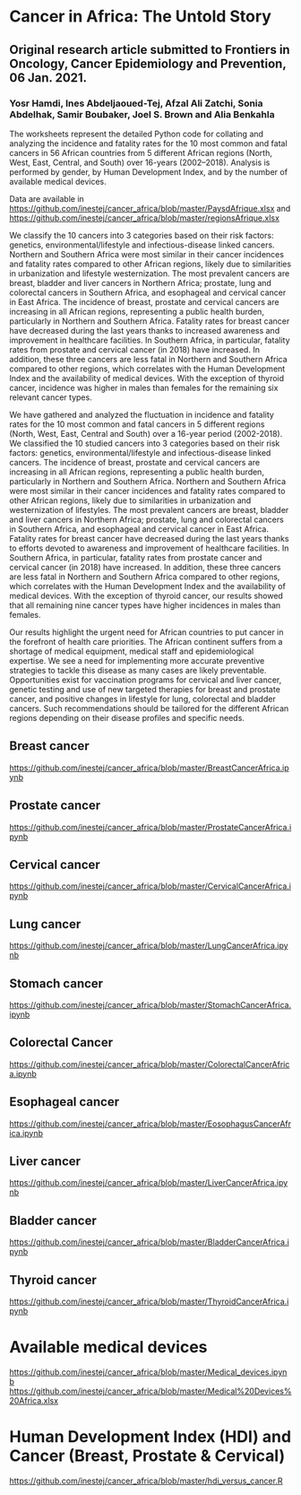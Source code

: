 # Cancer in Africa: The Untold Story
## Original research article submitted to Frontiers in Oncology, Cancer Epidemiology and Prevention, 06 Jan. 2021. 
### Yosr Hamdi, Ines Abdeljaoued-Tej, Afzal Ali Zatchi, Sonia Abdelhak, Samir Boubaker, Joel S. Brown and Alia Benkahla

The worksheets represent the detailed Python code for collating and analyzing the incidence and fatality rates for the 10 most common and fatal cancers in 56 African countries from 5 different African regions (North, West, East, Central, and South) over 16-years (2002–2018). Analysis is performed by gender, by Human Development Index, and by the number of available medical devices. 

Data are available in https://github.com/inestej/cancer_africa/blob/master/PaysdAfrique.xlsx and https://github.com/inestej/cancer_africa/blob/master/regionsAfrique.xlsx

We classify the 10 cancers into 3 categories based on their risk factors: genetics, environmental/lifestyle and infectious-disease linked cancers. Northern and Southern Africa were most similar in their cancer incidences and fatality rates compared to other African regions, likely due to similarities in urbanization and lifestyle westernization. The most prevalent cancers are breast, bladder and liver cancers in Northern Africa; prostate, lung and colorectal cancers in Southern Africa, and esophageal and cervical cancer in East Africa. The incidence of breast, prostate and cervical cancers are increasing in all African regions, representing a public health burden, particularly in Northern and Southern Africa. Fatality rates for breast cancer have decreased during the last years thanks to increased awareness and improvement in healthcare facilities. In Southern Africa, in particular, fatality rates from prostate and cervical cancer (in 2018) have increased.  In addition, these three cancers are less fatal in Northern and Southern Africa compared to other regions, which correlates with the Human Development Index and the availability of medical devices. With the exception of thyroid cancer, incidence was higher in males than females for the remaining six relevant cancer types. 

We have gathered and analyzed the fluctuation in incidence and fatality rates for the 10 most common and fatal cancers in 5 different regions (North, West, East, Central and South) over a 16-year period (2002-2018). We classified the 10 studied cancers into 3 categories based on their risk factors: genetics, environmental/lifestyle and infectious-disease linked cancers. The incidence of breast, prostate and cervical cancers are increasing in all African regions, representing a public health burden, particularly in Northern and Southern Africa. Northern and Southern Africa were most similar in their cancer incidences and fatality rates compared to other African regions, likely due to similarities in urbanization and westernization of lifestyles. The most prevalent cancers are breast, bladder and liver cancers in Northern Africa; prostate, lung and colorectal cancers in Southern Africa, and esophageal and cervical cancer in East Africa. Fatality rates for breast cancer have decreased during the last years thanks to efforts devoted to awareness and improvement of healthcare facilities. In Southern Africa, in particular, fatality rates from prostate cancer and cervical cancer (in 2018) have increased.  In addition, these three cancers are less fatal in Northern and Southern Africa compared to other regions, which correlates with the Human Development Index and the availability of medical devices. With the exception of thyroid cancer, our results showed that all  remaining nine cancer types have higher incidences in males than females. 

Our results highlight the urgent need for African countries to put cancer in the forefront of health care priorities. The African continent suffers from a shortage of medical equipment, medical staff and epidemiological expertise. We see a need for implementing more accurate preventive strategies to tackle this disease as many cases are likely preventable. Opportunities exist for vaccination programs for cervical and liver cancer, genetic testing and use of new targeted therapies for breast and prostate cancer, and positive changes in lifestyle for lung, colorectal and bladder cancers. Such recommendations should be tailored for the different African regions depending on their disease profiles and specific needs. 


## Breast cancer
https://github.com/inestej/cancer_africa/blob/master/BreastCancerAfrica.ipynb

## Prostate cancer
https://github.com/inestej/cancer_africa/blob/master/ProstateCancerAfrica.ipynb

## Cervical cancer
https://github.com/inestej/cancer_africa/blob/master/CervicalCancerAfrica.ipynb

## Lung cancer
https://github.com/inestej/cancer_africa/blob/master/LungCancerAfrica.ipynb

## Stomach cancer
https://github.com/inestej/cancer_africa/blob/master/StomachCancerAfrica.ipynb

## Colorectal Cancer
https://github.com/inestej/cancer_africa/blob/master/ColorectalCancerAfrica.ipynb

## Esophageal cancer
https://github.com/inestej/cancer_africa/blob/master/EosophagusCancerAfrica.ipynb

## Liver cancer
https://github.com/inestej/cancer_africa/blob/master/LiverCancerAfrica.ipynb

## Bladder cancer
https://github.com/inestej/cancer_africa/blob/master/BladderCancerAfrica.ipynb 


## Thyroid cancer
https://github.com/inestej/cancer_africa/blob/master/ThyroidCancerAfrica.ipynb

# Available medical devices
https://github.com/inestej/cancer_africa/blob/master/Medical_devices.ipynb
https://github.com/inestej/cancer_africa/blob/master/Medical%20Devices%20Africa.xlsx

# Human Development Index (HDI) and Cancer (Breast, Prostate & Cervical)
https://github.com/inestej/cancer_africa/blob/master/hdi_versus_cancer.R

